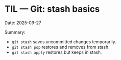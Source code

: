 # TIL — Git: stash basics
Date: 2025-09-27

Summary:
- `git stash` saves uncommitted changes temporarily.
- `git stash pop` restores and removes from stash.
- `git stash apply` restores but keeps in stash.
